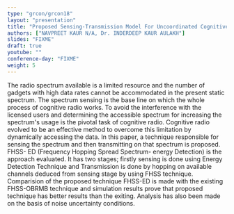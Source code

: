```yaml
---
type: "grcon/grcon18"
layout: "presentation"
title: "Proposed Sensing-Transmission Model For Uncoordinated Cognitive Radios"
authors: ["NAVPREET KAUR N/A, Dr. INDERDEEP KAUR AULAKH"]
slides: "FIXME"
draft: true
youtube: ""
conference-day: "FIXME"
weight: 5
---
```

The radio spectrum available is a limited resource and the number of gadgets with high data rates cannot be accommodated in the present static spectrum.  The spectrum sensing is the base line on which the whole process of cognitive radio works. To avoid the interference with the licensed users and determining the accessible spectrum for increasing the spectrum's usage is the pivotal task of cognitive radio. Cognitive radio evolved to be an effective method to overcome this limitation by dynamically accessing the data. In this paper, a technique responsible for sensing the spectrum and then transmitting on that spectrum is proposed. FHSS- ED (Frequency Hopping Spread Spectrum- energy Detection) is the approach evaluated. It has two stages; firstly sensing is done using Energy Detection Technique and Transmission is done by hopping on available channels deduced from sensing stage by using FHSS technique. Comparision of the proposed technique FHSS-ED is made with the existing FHSS-OBRMB technique and simulation results prove that proposed technique has better results than the exiting. Analysis has also been made on the basis of noise uncertainty conditions.
